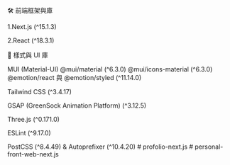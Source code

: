 🛠️ 前端框架與庫

1.Next.js (^15.1.3)

2.React (^18.3.1)

🎨 樣式與 UI 庫

MUI (Material-UI) @mui/material (^6.3.0) @mui/icons-material (^6.3.0) @emotion/react 與 @emotion/styled (^11.14.0)

Tailwind CSS (^3.4.17)

GSAP (GreenSock Animation Platform) (^3.12.5)

Three.js (^0.171.0)

ESLint (^9.17.0)

PostCSS (^8.4.49) & Autoprefixer (^10.4.20)
#   p r o f o l i o - n e x t . j s  
 #   p e r s o n a l - f r o n t - w e b - n e x t . j s  
 